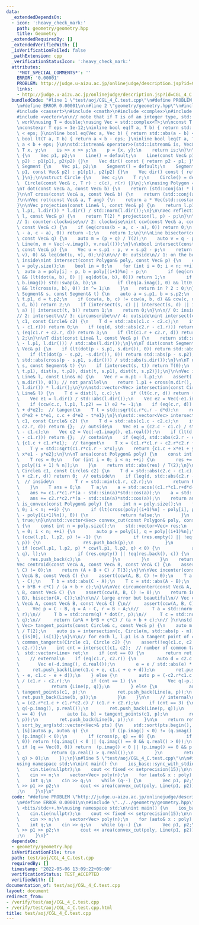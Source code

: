 ```yaml
---
data:
  _extendedDependsOn:
  - icon: ':heavy_check_mark:'
    path: geometry/geometry.hpp
    title: Geometry
  _extendedRequiredBy: []
  _extendedVerifiedWith: []
  _isVerificationFailed: false
  _pathExtension: cpp
  _verificationStatusIcon: ':heavy_check_mark:'
  attributes:
    '*NOT_SPECIAL_COMMENTS*': ''
    ERROR: '0.00001'
    PROBLEM: http://judge.u-aizu.ac.jp/onlinejudge/description.jsp?id=CGL_4_C
    links:
    - http://judge.u-aizu.ac.jp/onlinejudge/description.jsp?id=CGL_4_C
  bundledCode: "#line 1 \"test/aoj/CGL_4_C.test.cpp\"\n#define PROBLEM \"http://judge.u-aizu.ac.jp/onlinejudge/description.jsp?id=CGL_4_C\"\
    \n#define ERROR 0.00001\n\n#line 2 \"geometry/geometry.hpp\"\n#include <algorithm>\n\
    #include <cassert>\n#include <cmath>\n#include <complex>\n#include <iostream>\n\
    #include <vector>\n\n// note that if T is of an integer type, std::abs does not\
    \ work\nusing T = double;\nusing Vec = std::complex<T>;\n\nconst T PI = std::acos(-1);\n\
    \nconstexpr T eps = 1e-12;\ninline bool eq(T a, T b) { return std::abs(a - b)\
    \ < eps; }\ninline bool eq(Vec a, Vec b) { return std::abs(a - b) < eps; }\ninline\
    \ bool lt(T a, T b) { return a < b - eps; }\ninline bool leq(T a, T b) { return\
    \ a < b + eps; }\n\nstd::istream& operator>>(std::istream& is, Vec& p) {\n   \
    \ T x, y;\n    is >> x >> y;\n    p = {x, y};\n    return is;\n}\n\nstruct Line\
    \ {\n    Vec p1, p2;\n    Line() = default;\n    Line(const Vec& p1, const Vec&\
    \ p2) : p1(p1), p2(p2) {}\n    Vec dir() const { return p2 - p1; }\n};\n\nstruct\
    \ Segment {\n    Vec p1, p2;\n    Segment() = default;\n    Segment(const Vec&\
    \ p1, const Vec& p2) : p1(p1), p2(p2) {}\n    Vec dir() const { return p2 - p1;\
    \ }\n};\n\nstruct Circle {\n    Vec c;\n    T r;\n    Circle() = default;\n  \
    \  Circle(const Vec& c, T r) : c(c), r(r) {}\n};\n\nusing Polygon = std::vector<Vec>;\n\
    \nT dot(const Vec& a, const Vec& b) {\n    return (std::conj(a) * b).real();\n\
    }\n\nT cross(const Vec& a, const Vec& b) {\n    return (std::conj(a) * b).imag();\n\
    }\n\nVec rot(const Vec& a, T ang) {\n    return a * Vec(std::cos(ang), std::sin(ang));\n\
    }\n\nVec projection(const Line& l, const Vec& p) {\n    return l.p1 + dot(p -\
    \ l.p1, l.dir()) * l.dir() / std::norm(l.dir());\n}\n\nVec reflection(const Line&\
    \ l, const Vec& p) {\n    return T(2) * projection(l, p) - p;\n}\n\n// 0: collinear\n\
    // 1: counter-clockwise\n// 2: clockwise\nint ccw(const Vec& a, const Vec& b,\
    \ const Vec& c) {\n    if (eq(cross(b - a, c - a), 0)) return 0;\n    if (lt(cross(b\
    \ - a, c - a), 0)) return -1;\n    return 1;\n}\n\nLine bisector(const Vec& p,\
    \ const Vec& q) {\n    auto m = (p + q) / T(2);\n    auto v = q - p;\n    return\
    \ Line(m, m + Vec(-v.imag(), v.real()));\n}\n\nbool intersect(const Segment& s,\
    \ const Vec& p) {\n    Vec u = s.p1 - p, v = s.p2 - p;\n    return eq(cross(u,\
    \ v), 0) && leq(dot(u, v), 0);\n}\n\n// 0: outside\n// 1: on the border\n// 2:\
    \ inside\nint intersect(const Polygon& poly, const Vec& p) {\n    const int n\
    \ = poly.size();\n    bool in = 0;\n    for (int i = 0; i < n; ++i) {\n      \
    \  auto a = poly[i] - p, b = poly[(i+1)%n] - p;\n        if (eq(cross(a, b), 0)\
    \ && (lt(dot(a, b), 0) || eq(dot(a, b), 0))) return 1;\n        if (a.imag() >\
    \ b.imag()) std::swap(a, b);\n        if (leq(a.imag(), 0) && lt(0, b.imag())\
    \ && lt(cross(a, b), 0)) in ^= 1;\n    }\n    return in ? 2 : 0;\n}\n\nbool intersect(const\
    \ Segment& s, const Segment& t) {\n    auto a = s.p1, b = s.p2;\n    auto c =\
    \ t.p1, d = t.p2;\n    if (ccw(a, b, c) != ccw(a, b, d) && ccw(c, d, a) != ccw(c,\
    \ d, b)) return 2;\n    if (intersect(s, c) || intersect(s, d) || intersect(t,\
    \ a) || intersect(t, b)) return 1;\n    return 0;\n}\n\n// 0: inside\n// 1: inscribe\n\
    // 2: intersect\n// 3: circumscribe\n// 4: outside\nint intersect(const Circle&\
    \ c1, const Circle& c2) {\n    T d = std::abs(c1.c - c2.c);\n    if (lt(d, std::abs(c2.r\
    \ - c1.r))) return 0;\n    if (eq(d, std::abs(c2.r - c1.r))) return 1;\n    if\
    \ (eq(c1.r + c2.r, d)) return 3;\n    if (lt(c1.r + c2.r, d)) return 4;\n    return\
    \ 2;\n}\n\nT dist(const Line& l, const Vec& p) {\n    return std::abs(cross(p\
    \ - l.p1, l.dir())) / std::abs(l.dir());\n}\n\nT dist(const Segment& s, const\
    \ Vec& p) {\n    if (lt(dot(p - s.p1, s.dir()), 0)) return std::abs(p - s.p1);\n\
    \    if (lt(dot(p - s.p2, -s.dir()), 0)) return std::abs(p - s.p2);\n    return\
    \ std::abs(cross(p - s.p1, s.dir())) / std::abs(s.dir());\n}\n\nT dist(const Segment&\
    \ s, const Segment& t) {\n    if (intersect(s, t)) return T(0);\n    return std::min({dist(s,\
    \ t.p1), dist(s, t.p2), dist(t, s.p1), dist(t, s.p2)});\n}\n\nVec intersection(const\
    \ Line& l, const Line& m) {\n    Vec r = m.p1 - l.p1;\n    assert(!eq(cross(l.dir(),\
    \ m.dir()), 0)); // not parallel\n    return l.p1 + cross(m.dir(), r) / cross(m.dir(),\
    \ l.dir()) * l.dir();\n}\n\nstd::vector<Vec> intersection(const Circle& c, const\
    \ Line& l) {\n    T d = dist(l, c.c);\n    if (lt(c.r, d)) return {};  // no intersection\n\
    \    Vec e1 = l.dir() / std::abs(l.dir());\n    Vec e2 = Vec(-e1.imag(), e1.real());\n\
    \    if (ccw(c.c, l.p1, l.p2) == 1) e2 *= -1;\n    if (eq(c.r, d)) return {c.c\
    \ + d*e2};  // tangent\n    T t = std::sqrt(c.r*c.r - d*d);\n    return {c.c +\
    \ d*e2 + t*e1, c.c + d*e2 - t*e1};\n}\n\nstd::vector<Vec> intersection(const Circle&\
    \ c1, const Circle& c2) {\n    T d = std::abs(c1.c - c2.c);\n    if (lt(c1.r +\
    \ c2.r, d)) return {};  // outside\n    Vec e1 = (c2.c - c1.c) / std::abs(c2.c\
    \ - c1.c);\n    Vec e2 = Vec(-e1.imag(), e1.real());\n    if (lt(d, std::abs(c2.r\
    \ - c1.r))) return {};  // contain\n    if (eq(d, std::abs(c2.r - c1.r))) return\
    \ {c1.c + c1.r*e1};  // tangent\n    T x = (c1.r*c1.r - c2.r*c2.r + d*d) / (2*d);\n\
    \    T y = std::sqrt(c1.r*c1.r - x*x);\n    return {c1.c + x*e1 + y*e2, c1.c +\
    \ x*e1 - y*e2};\n}\n\nT area(const Polygon& poly) {\n    const int n = poly.size();\n\
    \    T res = 0;\n    for (int i = 0; i < n; ++i) {\n        res += cross(poly[i],\
    \ poly[(i + 1) % n]);\n    }\n    return std::abs(res) / T(2);\n}\n\nT area_intersection(const\
    \ Circle& c1, const Circle& c2) {\n    T d = std::abs(c2.c - c1.c);\n    if (leq(c1.r\
    \ + c2.r, d)) return 0;  // outside\n    if (leq(d, std::abs(c2.r - c1.r))) {\
    \  // inside\n        T r = std::min(c1.r, c2.r);\n        return PI * r * r;\n\
    \    }\n    T ans = 0;\n    T a;\n    a = std::acos((c1.r*c1.r+d*d-c2.r*c2.r)/(2*c1.r*d));\n\
    \    ans += c1.r*c1.r*(a - std::sin(a)*std::cos(a));\n    a = std::acos((c2.r*c2.r+d*d-c1.r*c1.r)/(2*c2.r*d));\n\
    \    ans += c2.r*c2.r*(a - std::sin(a)*std::cos(a));\n    return ans;\n}\n\nbool\
    \ is_convex(const Polygon& poly) {\n    int n = poly.size();\n    for (int i =\
    \ 0; i < n; ++i) {\n        if (lt(cross(poly[(i+1)%n] - poly[i], poly[(i+2)%n]\
    \ - poly[(i+1)%n]), 0)) {\n            return false;\n        }\n    }\n    return\
    \ true;\n}\n\nstd::vector<Vec> convex_cut(const Polygon& poly, const Line& l)\
    \ {\n    const int n = poly.size();\n    std::vector<Vec> res;\n    for (int i\
    \ = 0; i < n; ++i) {\n        auto p = poly[i], q = poly[(i+1)%n];\n        if\
    \ (ccw(l.p1, l.p2, p) != -1) {\n            if (res.empty() || !eq(res.back(),\
    \ p)) {\n                res.push_back(p);\n            }\n        }\n       \
    \ if (ccw(l.p1, l.p2, p) * ccw(l.p1, l.p2, q) < 0) {\n            auto c = intersection(Line(p,\
    \ q), l);\n            if (res.empty() || !eq(res.back(), c)) {\n            \
    \    res.push_back(c);\n            }\n        }\n    }\n    return res;\n}\n\n\
    Vec centroid(const Vec& A, const Vec& B, const Vec& C) {\n    assert(ccw(A, B,\
    \ C) != 0);\n    return (A + B + C) / T(3);\n}\n\nVec incenter(const Vec& A, const\
    \ Vec& B, const Vec& C) {\n    assert(ccw(A, B, C) != 0);\n    T a = std::abs(B\
    \ - C);\n    T b = std::abs(C - A);\n    T c = std::abs(A - B);\n    return (a*A\
    \ + b*B + c*C) / (a + b + c);\n}\n\nVec circumcenter(const Vec& A, const Vec&\
    \ B, const Vec& C) {\n    assert(ccw(A, B, C) != 0);\n    return intersection(bisector(A,\
    \ B), bisector(A, C));\n}\n\n// large error but beautiful\n// Vec circumcenter(const\
    \ Vec& A, const Vec& B, const Vec& C) {\n//     assert(ccw(A, B, C) != 0);\n//\
    \     Vec p = C - B, q = A - C, r = B - A;\n//     T a = std::norm(p) * dot(q,\
    \ r);\n//     T b = std::norm(q) * dot(r, p);\n//     T c = std::norm(r) * dot(p,\
    \ q);\n//     return (a*A + b*B + c*C) / (a + b + c);\n// }\n\nstd::pair<Vec,\
    \ Vec> tangent_points(const Circle& c, const Vec& p) {\n    auto m = (p + c.c)\
    \ / T(2);\n    auto is = intersection(c, Circle(m, std::abs(p - m)));\n    return\
    \ {is[0], is[1]};\n}\n\n// for each l, l.p1 is a tangent point of c1\nstd::vector<Line>\
    \ common_tangents(Circle c1, Circle c2) {\n    assert(!eq(c1.c, c2.c) || !eq(c1.r,\
    \ c2.r));\n    int cnt = intersect(c1, c2);  // number of common tangents\n  \
    \  std::vector<Line> ret;\n    if (cnt == 0) {\n        return ret;\n    }\n\n\
    \    // external\n    if (eq(c1.r, c2.r)) {\n        auto d = c2.c - c1.c;\n \
    \       Vec e(-d.imag(), d.real());\n        e = e / std::abs(e) * c1.r;\n   \
    \     ret.push_back(Line(c1.c + e, c1.c + e + d));\n        ret.push_back(Line(c1.c\
    \ - e, c1.c - e + d));\n    } else {\n        auto p = (-c2.r*c1.c + c1.r*c2.c)\
    \ / (c1.r - c2.r);\n        if (cnt == 1) {\n            Vec q(-p.imag(), p.real());\n\
    \            return {Line(p, q)};\n        } else {\n            auto [a, b] =\
    \ tangent_points(c1, p);\n            ret.push_back(Line(a, p));\n           \
    \ ret.push_back(Line(b, p));\n        }\n    }\n\n    // internal\n    auto p\
    \ = (c2.r*c1.c + c1.r*c2.c) / (c1.r + c2.r);\n    if (cnt == 3) {\n        Vec\
    \ q(-p.imag(), p.real());\n        ret.push_back(Line(p, q));\n    } else if (cnt\
    \ == 4) {\n        auto [a, b] = tangent_points(c1, p);\n        ret.push_back(Line(a,\
    \ p));\n        ret.push_back(Line(b, p));\n    }\n\n    return ret;\n}\n\nvoid\
    \ sort_by_arg(std::vector<Vec>& pts) {\n    std::sort(pts.begin(), pts.end(),\
    \ [&](auto& p, auto& q) {\n        if ((p.imag() < 0) != (q.imag() < 0)) return\
    \ (p.imag() < 0);\n        if (cross(p, q) == 0) {\n            if (p == Vec(0,\
    \ 0)) return !(q.imag() < 0 || (q.imag() == 0 && q.real() > 0));\n           \
    \ if (q == Vec(0, 0)) return  (p.imag() < 0 || (p.imag() == 0 && p.real() > 0));\n\
    \            return (p.real() > q.real());\n        }\n        return (cross(p,\
    \ q) > 0);\n    });\n}\n#line 5 \"test/aoj/CGL_4_C.test.cpp\"\n\n#include <bits/stdc++.h>\n\
    using namespace std;\n\nint main() {\n    ios_base::sync_with_stdio(false);\n\
    \    cin.tie(nullptr);\n    cout << fixed << setprecision(15);\n\n    int n;\n\
    \    cin >> n;\n    vector<Vec> poly(n);\n    for (auto& x : poly) cin >> x;\n\
    \    int q;\n    cin >> q;\n    while (q--) {\n        Vec p1, p2;\n        cin\
    \ >> p1 >> p2;\n        cout << area(convex_cut(poly, Line(p1, p2))) << \"\\n\"\
    ;\n    }\n}\n"
  code: "#define PROBLEM \"http://judge.u-aizu.ac.jp/onlinejudge/description.jsp?id=CGL_4_C\"\
    \n#define ERROR 0.00001\n\n#include \"../../geometry/geometry.hpp\"\n\n#include\
    \ <bits/stdc++.h>\nusing namespace std;\n\nint main() {\n    ios_base::sync_with_stdio(false);\n\
    \    cin.tie(nullptr);\n    cout << fixed << setprecision(15);\n\n    int n;\n\
    \    cin >> n;\n    vector<Vec> poly(n);\n    for (auto& x : poly) cin >> x;\n\
    \    int q;\n    cin >> q;\n    while (q--) {\n        Vec p1, p2;\n        cin\
    \ >> p1 >> p2;\n        cout << area(convex_cut(poly, Line(p1, p2))) << \"\\n\"\
    ;\n    }\n}"
  dependsOn:
  - geometry/geometry.hpp
  isVerificationFile: true
  path: test/aoj/CGL_4_C.test.cpp
  requiredBy: []
  timestamp: '2022-05-06 13:09:22+09:00'
  verificationStatus: TEST_ACCEPTED
  verifiedWith: []
documentation_of: test/aoj/CGL_4_C.test.cpp
layout: document
redirect_from:
- /verify/test/aoj/CGL_4_C.test.cpp
- /verify/test/aoj/CGL_4_C.test.cpp.html
title: test/aoj/CGL_4_C.test.cpp
---
```

